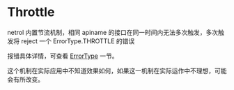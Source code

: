 # Throttle

netrol 内置节流机制，相同 apiname 的接口在同一时间内无法多次触发，多次触发将 reject 一个 ErrorType.THROTTLE 的错误

报错具体详情，可查看 [ErrorType](./errorType.md) 一节。

这个机制在实际应用中不知道效果如何，如果这一机制在实际运作中不理想，可能会有所改变。